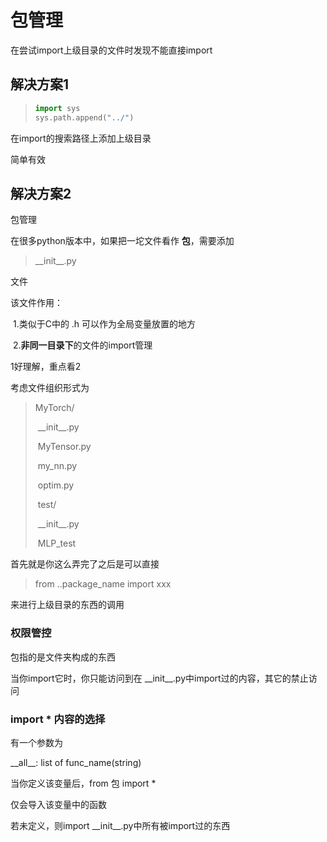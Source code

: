 # 包管理

在尝试import上级目录的文件时发现不能直接import

## 解决方案1

>```python
>import sys
>sys.path.append("../")
>```

在import的搜索路径上添加上级目录

简单有效

## 解决方案2

包管理

在很多python版本中，如果把一坨文件看作 **包**，需要添加

> \_\_init__.py

文件

该文件作用：

​	1.类似于C中的 .h 可以作为全局变量放置的地方

​	2.**非同一目录下**的文件的import管理

1好理解，重点看2

考虑文件组织形式为

>MyTorch/
>
>​	\_\_init\_\_.py
>
>​	MyTensor.py
>
>​	my_nn.py
>
>​	optim.py
>
>​	test/
>
>​		\_\_init\_\_.py
>
>​		MLP_test

首先就是你这么弄完了之后是可以直接

> from ..package_name import xxx

来进行上级目录的东西的调用

### 权限管控

包指的是文件夹构成的东西

当你import它时，你只能访问到在 \_\_init\_\_.py中import过的内容，其它的禁止访问

### import * 内容的选择

有一个参数为

\_\_all\_\_: list of func_name(string)

当你定义该变量后，from 包 import *

仅会导入该变量中的函数

若未定义，则import \_\_init\_\_.py中所有被import过的东西





